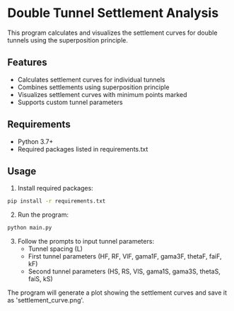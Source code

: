 # Double Tunnel Settlement Analysis

This program calculates and visualizes the settlement curves for double tunnels using the superposition principle.

## Features
- Calculates settlement curves for individual tunnels
- Combines settlements using superposition principle
- Visualizes settlement curves with minimum points marked
- Supports custom tunnel parameters

## Requirements
- Python 3.7+
- Required packages listed in requirements.txt

## Usage
1. Install required packages:
```bash
pip install -r requirements.txt
```

2. Run the program:
```bash
python main.py
```

3. Follow the prompts to input tunnel parameters:
   - Tunnel spacing (L)
   - First tunnel parameters (HF, RF, VlF, gama1F, gama3F, thetaF, faiF, kF)
   - Second tunnel parameters (HS, RS, VlS, gama1S, gama3S, thetaS, faiS, kS)

The program will generate a plot showing the settlement curves and save it as 'settlement_curve.png'. 